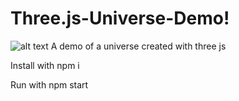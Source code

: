 # Three.js-Universe-Demo!
![alt text](https://user-images.githubusercontent.com/48356710/130368571-7ba4db6e-33fe-408d-974b-524e6205b3e5.png)
A demo of a universe created with three js 

Install with npm i

Run with npm start
